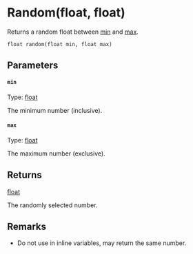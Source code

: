 

# Random(float, float)

Returns a random float between [min](#min) and [max](#max).

```
float random(float min, float max)
```

## Parameters

#### `min`
Type: [float](/MdDocs/Types/Float.md)

The minimum number (inclusive).

#### `max`
Type: [float](/MdDocs/Types/Float.md)

The maximum number (exclusive).

## Returns

[float](/MdDocs/Types/Float.md)

The randomly selected number.

## Remarks

 - Do not use in inline variables, may return the same number.


